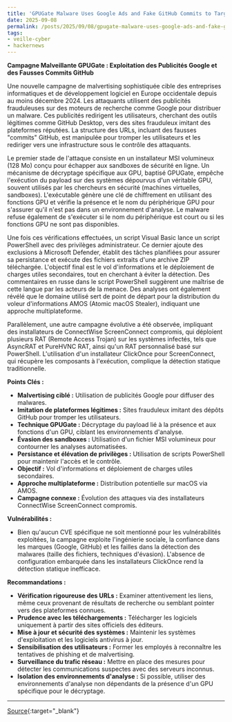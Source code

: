 ```yaml
---
title: 'GPUGate Malware Uses Google Ads and Fake GitHub Commits to Target IT Firms'
date: 2025-09-08
permalink: /posts/2025/09/08/gpugate-malware-uses-google-ads-and-fake-github-commits-to-target-it-firms/
tags:
- veille-cyber
- hackernews
---
```

**Campagne Malveillante GPUGate : Exploitation des Publicités Google et des Fausses Commits GitHub**

Une nouvelle campagne de malvertising sophistiquée cible des entreprises informatiques et de développement logiciel en Europe occidentale depuis au moins décembre 2024. Les attaquants utilisent des publicités frauduleuses sur des moteurs de recherche comme Google pour distribuer un malware. Ces publicités redirigent les utilisateurs, cherchant des outils légitimes comme GitHub Desktop, vers des sites frauduleux imitant des plateformes réputées. La structure des URLs, incluant des fausses "commits" GitHub, est manipulée pour tromper les utilisateurs et les rediriger vers une infrastructure sous le contrôle des attaquants.

Le premier stade de l'attaque consiste en un installateur MSI volumineux (128 Mo) conçu pour échapper aux sandboxes de sécurité en ligne. Un mécanisme de décryptage spécifique aux GPU, baptisé GPUGate, empêche l'exécution du payload sur des systèmes dépourvus d'un véritable GPU, souvent utilisés par les chercheurs en sécurité (machines virtuelles, sandboxes). L'exécutable génère une clé de chiffrement en utilisant des fonctions GPU et vérifie la présence et le nom du périphérique GPU pour s'assurer qu'il n'est pas dans un environnement d'analyse. Le malware refuse également de s'exécuter si le nom du périphérique est court ou si les fonctions GPU ne sont pas disponibles.

Une fois ces vérifications effectuées, un script Visual Basic lance un script PowerShell avec des privilèges administrateur. Ce dernier ajoute des exclusions à Microsoft Defender, établit des tâches planifiées pour assurer sa persistance et exécute des fichiers extraits d'une archive ZIP téléchargée. L'objectif final est le vol d'informations et le déploiement de charges utiles secondaires, tout en cherchant à éviter la détection. Des commentaires en russe dans le script PowerShell suggèrent une maîtrise de cette langue par les acteurs de la menace. Des analyses ont également révélé que le domaine utilisé sert de point de départ pour la distribution du voleur d'informations AMOS (Atomic macOS Stealer), indiquant une approche multiplateforme.

Parallèlement, une autre campagne évolutive a été observée, impliquant des installateurs de ConnectWise ScreenConnect compromis, qui déploient plusieurs RAT (Remote Access Trojan) sur les systèmes infectés, tels que AsyncRAT et PureHVNC RAT, ainsi qu'un RAT personnalisé basé sur PowerShell. L'utilisation d'un installateur ClickOnce pour ScreenConnect, qui récupère les composants à l'exécution, complique la détection statique traditionnelle.

**Points Clés :**

*   **Malvertising ciblé :** Utilisation de publicités Google pour diffuser des malwares.
*   **Imitation de plateformes légitimes :** Sites frauduleux imitant des dépôts GitHub pour tromper les utilisateurs.
*   **Technique GPUGate :** Décryptage du payload lié à la présence et aux fonctions d'un GPU, ciblant les environnements d'analyse.
*   **Évasion des sandboxes :** Utilisation d'un fichier MSI volumineux pour contourner les analyses automatisées.
*   **Persistance et élévation de privilèges :** Utilisation de scripts PowerShell pour maintenir l'accès et le contrôle.
*   **Objectif :** Vol d'informations et déploiement de charges utiles secondaires.
*   **Approche multiplateforme :** Distribution potentielle sur macOS via AMOS.
*   **Campagne connexe :** Évolution des attaques via des installateurs ConnectWise ScreenConnect compromis.

**Vulnérabilités :**

*   Bien qu'aucun CVE spécifique ne soit mentionné pour les vulnérabilités exploitées, la campagne exploite l'ingénierie sociale, la confiance dans les marques (Google, GitHub) et les failles dans la détection des malwares (taille des fichiers, techniques d'évasion). L'absence de configuration embarquée dans les installateurs ClickOnce rend la détection statique inefficace.

**Recommandations :**

*   **Vérification rigoureuse des URLs :** Examiner attentivement les liens, même ceux provenant de résultats de recherche ou semblant pointer vers des plateformes connues.
*   **Prudence avec les téléchargements :** Télécharger les logiciels uniquement à partir des sites officiels des éditeurs.
*   **Mise à jour et sécurité des systèmes :** Maintenir les systèmes d'exploitation et les logiciels antivirus à jour.
*   **Sensibilisation des utilisateurs :** Former les employés à reconnaître les tentatives de phishing et de malvertising.
*   **Surveillance du trafic réseau :** Mettre en place des mesures pour détecter les communications suspectes avec des serveurs inconnus.
*   **Isolation des environnements d'analyse :** Si possible, utiliser des environnements d'analyse non dépendants de la présence d'un GPU spécifique pour le décryptage.

---
[Source](https://thehackernews.com/2025/09/gpugate-malware-uses-google-ads-and.html){:target="_blank"}

